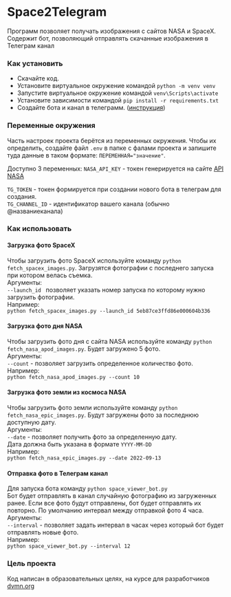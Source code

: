# Space2Telegram
Программ позволяет получать изображения с сайтов NASA и SpaceX.
Содержит бот, позволяющий отправлять скачанные изображения 
в Телеграм канал

### Как установить
- Скачайте код.
- Установите виртуальное окружение командой `python -m venv venv`
- Запустите виртуальное окружение командой `venv\Scripts\activate`
- Установите зависимости командой `pip install -r requirements.txt`
- Создайте бота и канал в телеграмм. ([инструкция](https://smmplanner.com/blog/otlozhennyj-posting-v-telegram/))

### Переменные окружения
Часть настроек проекта берётся из переменных окружения. 
Чтобы их определить, создайте файл `.env` в папке с фалами проекта 
и запишите туда данные в таком формате: `ПЕРЕМЕННАЯ="значение"`.

Доступно 3 переменных:
`NASA_API_KEY` - токен генерируется на сайте [API NASA](https://api.nasa.gov/)

`TG_TOKEN` - токен формируется при создании нового бота в телеграм
для создания.<br>
`TG_CHANNEL_ID` - идентификатор вашего канала (обычно @названиеканала)

### Как использовать
#### Загрузка фото SpaceX
Чтобы загрузить фото SpaceX используйте команду
`python fetch_spacex_images.py`. Загрузятся фотографии с последнего 
запуска при котором велась съемка.<br>
Аргументы:<br>
`--launch_id ` позволяет указать номер запуска
по которому нужно загрузить фотографии. <br>
Например:<br>
`python fetch_spacex_images.py --launch_id 5eb87ce3ffd86e000604b336`

#### Загрузка фото дня NASA
Чтобы загрузить фото дня с сайта NASA используйте команду
`python fetch_nasa_apod_images.py`. Будет загружено 5 фото.<br>
Аргументы:<br>
`--count` - позволяет загрузить определенное количество фото.<br>
Например: <br>
`python fetch_nasa_apod_images.py --count 10` 

#### Загрузка фото земли из космоса NASA
Чтобы загрузить фото земли используйте команду
`python fetch_nasa_epic_images.py`. Будут загружены фото за последнюю 
доступную дату.<br>
Аргументы:<br>
`--date` - позволяет получить фото за определенную дату.<br>
Дата должна быть указана в формате `YYYY-MM-DD`<br>
Например: <br>
`python fetch_nasa_epic_images.py --date 2022-09-13`

#### Отправка фото в Телеграм канал
Для запуска бота команду 
`python space_viewer_bot.py`<br>
Бот будет отправлять в канал случайную фотографию из загруженных ранее.
Если все фото будут отправлены, бот будет отправлять их повторно.
По умолчанию интервал между отправкой фото 4 часа.<br>
Аргументы:<br>
`--interval` - позволяет задать интервал в часах через который бот будет
отправлять новые фото.<br>
Например:<br>
`python space_viewer_bot.py --interval 12` 

### Цель проекта
Код написан в образовательных целях, 
на курсе для разработчиков [dvmn.org](https://dvmn.org/referrals/u4guYYiV5HjY6tnwtCShzP2cWFYE0EWnKeoJLEWP/)